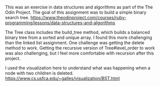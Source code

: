 This was an exercise in data structures and algorithms as part of the The Odin Project. The goal of this assignment was to build a simple binary search tree.
https://www.theodinproject.com/courses/ruby-programming/lessons/data-structures-and-algorithms

The Tree class includes the build_tree method, which builds a balanced binary tree from a sorted and unique array. 
I found this more challenging than the linked list assignment. One challenge was getting the delete method to work. Getting the recursive version of Tree#level_order to work was also challenging, but I feel more comfortable with recursion after this project.

I used the visualization here to understand what was happening when a node with two children is deleted. https://www.cs.usfca.edu/~galles/visualization/BST.html
